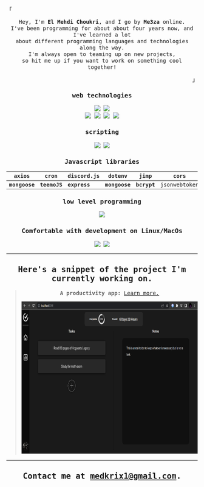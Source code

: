 <p align="left"><b><samp>「</samp></b></p>
<p align="center">
<samp>
Hey, I'm <b>El Mehdi Choukri</b>, and I go by <b>Me3za</b> online.<br> I've been programming for about about four years now, and I've learned a lot <br>about different programming languages and technologies along the way. <br>I'm always open to teaming up on new projects, <br>so hit me up if you want to work on something cool together!
</samp>
</p>
<p align="right"><b><samp>」</samp></b></p>

<samp>

<div align="center">

<h3>web technologies</h3>
<div>
<img src="https://img.shields.io/badge/react-%2320232a.svg?style=for-the-badge&logo=react&logoColor=%2361DAFB">
<img src="https://img.shields.io/badge/MongoDB-%234ea94b.svg?style=for-the-badge&logo=mongodb&logoColor=white">
</div>
<img src="https://img.shields.io/badge/node.js-6DA55F?style=for-the-badge&logo=node.js&logoColor=white">
<img src="https://img.shields.io/badge/SASS-hotpink.svg?style=for-the-badge&logo=SASS&logoColor=white">
<img src="https://img.shields.io/badge/html5-%23E34F26.svg?style=for-the-badge&logo=html5&logoColor=white">
<img src="https://img.shields.io/badge/css3-%231572B6.svg?style=for-the-badge&logo=css3&logoColor=white">

<h3>scripting</h3>
<img src="https://img.shields.io/badge/javascript-%23323330.svg?style=for-the-badge&logo=javascript&logoColor=%23F7DF1E">
<img src="https://img.shields.io/badge/python-3670A0?style=for-the-badge&logo=python&logoColor=ffdd54">

<h3>Javascript libraries</h3>

| axios        | cron        | discord.js  | dotenv       | jimp       | cors         |
| ------------ | ----------- | ----------- | ------------ | ---------- | ------------ |
| **mongoose** | **teemoJS** | **express** | **mongoose** | **bcrypt** | jsonwebtoken |

<h3>low level programming</h3>
<img src="https://img.shields.io/badge/c-%2300599C.svg?style=for-the-badge&logo=c&logoColor=white">

<h3>Comfortable with development on Linux/MacOs</h3>
<img src="https://img.shields.io/badge/Linux-FCC624?style=for-the-badge&logo=linux&logoColor=black">
<img src="https://img.shields.io/badge/mac%20os-000000?style=for-the-badge&logo=macos&logoColor=F0F0F0">

---

## **Here's a snippet of the project I'm currently working on.**

> **A productivity app:** [Learn more.](https://github.com/me3zaAKAgoat/dtb)
>
> <img height="400" alt="Digital Task Board" src="./Screenshot_20230112_002638.png">

---

## Contact me at medkrix1@gmail.com.

</div>
</samp>
